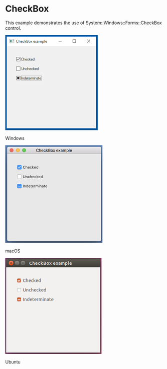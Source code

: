 # CheckBox
This example demonstrates the use of System::Windows::Forms::CheckBox control.

![GitHub Logo](../../../docs/Pictures/Examples/Forms/CheckBoxW.png)

Windows

![GitHub Logo](../../../docs/Pictures/Examples/Forms/CheckBoxM.png)

macOS

![GitHub Logo](../../../docs/Pictures/Examples/Forms/CheckBoxU.png)

Ubuntu
